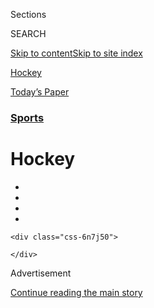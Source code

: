 <div id="app">

<div>

<div class="NYTAppHideMasthead css-zz1s19 e1suatyy0">

<div class="section css-ui9rw0 e1suatyy2">

<div class="css-11hrj97 er09x8g0">

<div class="css-6n7j50">

</div>

<span class="css-1dv1kvn">Sections</span>

<div class="css-10488qs">

<span class="css-1dv1kvn">SEARCH</span>

</div>

[Skip to content](#site-content)[Skip to site
index](#site-index)

</div>

<div id="masthead-section-label" class="css-1fnb9ct eaxe0e00">

[Hockey](https://www.nytimes.com/section/sports/hockey)

</div>

<div class="css-10698na e1huz5gh0">

</div>

</div>

<div id="masthead-bar-one" class="section hasLinks css-15hmgas e1csuq9d3">

<div class="css-uqyvli e1csuq9d0">

</div>

<div class="css-1uqjmks e1csuq9d1">

</div>

<div class="css-9e9ivx">

[](https://myaccount.nytimes.com/auth/login?response_type=cookie&client_id=vi)

</div>

<div class="css-1bvtpon e1csuq9d2">

[Today’s
Paper](https://www.nytimes.com/section/todayspaper)

</div>

</div>

</div>

</div>

<div data-aria-hidden="false">

<div id="site-content" data-role="main">

<div id="collection-hockey" class="section css-15h4p1b e9abtgs0">

<div class="css-1j21atc e1svk9qx1">

<div class="css-fmiefx e1svk9qx2">

<div class="css-1hk7r2m eu54l5x0">

<div id="sponsor-wrapper" class="css-7a1pgi eaca97t0" type="sponsor" hidden="">

<div id="sponsor-slug" class="css-1l4mleb eaca97t1" hidden="">

Supported by

</div>

[Continue reading the main
story](#after-sponsor)

<div id="sponsor" class="ad sponsor-wrapper" style="text-align:left;height:100%;display:block">

</div>

<div id="after-sponsor">

</div>

</div>

</div>

### <span class="css-5xm8y ezz4tcd1">[Sports](/section/sports)</span>

</div>

<div class="css-nfcc9b e1svk9qx3">

<div class="css-vl9dhg e1svk9qx5">

<div class="css-1nrhkj6 e1svk9qx6">

# Hockey

<div class="follow-button-placeholder" data-collection-id="">

</div>

<div class="css-d8bdto" data-role="toolbar" data-aria-label="Social Media Share buttons, Save button, and Comments Panel with current comment count" data-testid="share-tools">

  - 
  - 
  - 
  - 
    
    <div class="css-6n7j50">
    
    </div>

</div>

</div>

</div>

</div>

<div id="subheader-wrapper" class="css-1kieyps eaca97t0" type="subheader">

<div id="subheader-slug" class="css-1tag3rd eaca97t1">

Advertisement

</div>

[Continue reading the main
story](#after-subheader)

<div id="subheader" class="ad subheader-wrapper" style="text-align:center;height:100%;display:block">

</div>

<div id="after-subheader">

</div>

</div>

</div>

<div class="css-185go5a e1o5byef0">

<div class="css-15cbhtu">

  - [Latest](#stream-panel)
  - <span class="css-6n7j50">Search</span>
    <div class="control">
    <div class="label-container css-1dv1kvn">
    Search
    </div>
    <div class="css-wm4t3d">
    **<span id="clear-search-input" class="css-1dv1kvn">Clear this text
    input</span>
    </div>
    </div>
    <span class="css-1iovbfw"></span>

<div id="stream-panel" class="section css-8msx5b e1jz0cab1">

<div class="css-13mho3u">

1.  
    
    <div class="css-1cp3ece">
    
    <div class="css-1l4spti">
    
    [](/2020/08/01/sports/hockey/edmonton-nhl-playoffs.html)
    
    <div class="css-79elbk">
    
    ![](https://static01.nyt.com/images/2020/08/01/sports/01nhl-edmonton1-print/merlin_175138452_9486317d-6b51-411a-a58b-933de68b92ca-thumbWide.jpg?quality=75&auto=webp&disable=upscale)
    
    </div>
    
    ## Edmonton, ‘City of Champions,’ Readies for a Hockey Marathon
    
    The N.H.L. chose the small-market, hockey-mad city as one of two
    “hub cities” — along with Toronto — to host its playoffs.
    
    <div class="css-1nqbnmb ea5icrr0">
    
    By <span class="css-1n7hynb">Carol
    Schram</span>
    
    </div>
    
    </div>
    
    <div class="css-1lc2l26 e1xfvim33">
    
    </div>
    
    </div>

2.  
    
    <div class="css-1cp3ece">
    
    <div class="css-1l4spti">
    
    [](/2020/07/30/sports/players-opt-out.html)
    
    <div class="css-79elbk">
    
    ![](https://static01.nyt.com/images/2020/07/30/sports/30missing-zimmerman/merlin_173950401_83c6e99d-03a4-4021-be1e-a680aebda54e-thumbWide.jpg?quality=75&auto=webp&disable=upscale)
    
    </div>
    
    ## Sports Are Back. Here Are Some Athletes Who Are Not.
    
    Ryan Zimmerman, David Price, Buster Posey, Carlos Vela and Wilson
    Chandler are among the players who are opting out of playing this
    summer because of health concerns.
    
    <div class="css-1nqbnmb ea5icrr0">
    
    By <span class="css-1n7hynb">Victor
    Mather</span>
    
    </div>
    
    </div>
    
    <div class="css-1lc2l26 e1xfvim33">
    
    </div>
    
    </div>

3.  
    
    <div class="css-1cp3ece">
    
    <div class="css-1l4spti">
    
    [](/2020/07/30/sports/hockey/nwhl-postpone-season.html)
    
    <div class="css-79elbk">
    
    ![](https://static01.nyt.com/images/2020/07/31/sports/30nwhl-print/30nwhl-thumbWide.jpg?quality=75&auto=webp&disable=upscale)
    
    </div>
    
    ## With Women’s Hockey in Flux, League Says It Will Play in 2021
    
    The N.W.H.L. announced that it would push back its sixth season to
    begin in January of next year.
    
    <div class="css-1nqbnmb ea5icrr0">
    
    By <span class="css-1n7hynb">Seth
    Berkman</span>
    
    </div>
    
    </div>
    
    <div class="css-1lc2l26 e1xfvim33">
    
    </div>
    
    </div>

4.  
    
    <div class="css-1cp3ece">
    
    <div class="css-1l4spti">
    
    [](/2020/07/29/sports/hockey/new-york-rangers-islanders-playoffs.html)
    
    <div class="css-79elbk">
    
    ![](https://static01.nyt.com/images/2020/07/29/sports/29nhl-islesrangers/29nhl-islesrangers-thumbWide.jpg?quality=75&auto=webp&disable=upscale)
    
    </div>
    
    ## Divergent Paths Bring Rangers and Islanders to Same Postseason Start
    
    The two teams were going in opposite directions when the N.H.L.’s
    regular season was halted in mid-March. Both will try to speed into
    playoff mode, starting with an exhibition game on Wednesday.
    
    <div class="css-1nqbnmb ea5icrr0">
    
    By <span class="css-1n7hynb">Allan
    Kreda</span>
    
    </div>
    
    </div>
    
    <div class="css-1lc2l26 e1xfvim33">
    
    </div>
    
    </div>

5.  
    
    <div class="css-1cp3ece">
    
    <div class="css-1l4spti">
    
    [](/2020/07/27/sports/hockey/eddie-shack-feisty-wing-for-powerful-maple-leafs-dies-at-83.html)
    
    <div class="css-79elbk">
    
    ![](https://static01.nyt.com/images/2020/07/28/obituaries/27Shack-sub/27Shack-sub-thumbWide-v2.jpg?quality=75&auto=webp&disable=upscale)
    
    </div>
    
    ## Eddie Shack, Feisty Wing for Powerful Maple Leafs, Dies at 83
    
    He helped Toronto win four Stanley Cups in the ’60s, his pugnacity
    earning love in Toronto (and, no surprise, hatred in rival
    Montreal).
    
    <div class="css-1nqbnmb ea5icrr0">
    
    By <span class="css-1n7hynb">Richard
    Goldstein</span>
    
    </div>
    
    </div>
    
    <div class="css-1lc2l26 e1xfvim33">
    
    </div>
    
    </div>

6.  
    
    <div class="css-1cp3ece">
    
    <div class="css-1l4spti">
    
    [](/2020/07/27/sports/hockey/nhl-awards-restart-postseason.html)
    
    <div class="css-79elbk">
    
    ![](https://static01.nyt.com/images/2020/07/27/sports/27nhl-takeaways-1/27nhl-takeaways-1-thumbWide.jpg?quality=75&auto=webp&disable=upscale)
    
    </div>
    
    ## N.H.L. Award Races Bode Well for a Compelling Restart
    
    When hockey’s postseason starts this weekend, finalists for the
    league’s top awards — like Edmonton’s Leon Draisaitl — will get a
    long-delayed chance to shine.
    
    <div class="css-1nqbnmb ea5icrr0">
    
    By <span class="css-1n7hynb">Andrew
    Knoll</span>
    
    </div>
    
    </div>
    
    <div class="css-1lc2l26 e1xfvim33">
    
    </div>
    
    </div>

7.  
    
    <div class="css-1cp3ece">
    
    <div class="css-1l4spti">
    
    [](/2020/07/23/sports/hockey/seattle-kraken-nhl-team-name.html)
    
    <div class="css-79elbk">
    
    ![](https://static01.nyt.com/images/2020/07/23/sports/23seattle-nhl-2/23seattle-nhl-2-thumbWide.jpg?quality=75&auto=webp&disable=upscale)
    
    </div>
    
    ## Coming Next Year to the N.H.L.: The Seattle Kraken
    
    The team’s new name and logo reference a mythical sea monster that
    has taken on popular appeal in recent years. It is already being met
    with cheers.
    
    <div class="css-1nqbnmb ea5icrr0">
    
    By <span class="css-1n7hynb">Victor
    Mather</span>
    
    </div>
    
    </div>
    
    <div class="css-1lc2l26 e1xfvim33">
    
    </div>
    
    </div>

8.  
    
    <div class="css-1cp3ece">
    
    <div class="css-1l4spti">
    
    [](/2020/07/22/sports/hockey/nhl-pay-cut-employees-restart.html)
    
    <div class="css-79elbk">
    
    ![](https://static01.nyt.com/images/2020/07/22/sports/22nhl-pay/merlin_174532707_d617c65c-3621-4902-beb4-98ed32f9e90c-thumbWide.jpg?quality=75&auto=webp&disable=upscale)
    
    </div>
    
    ## The N.H.L. Is Back but Full Paychecks Are Not, Some Employees Say
    
    The N.H.L. cut the pay of some staff members by 25 percent to reduce
    costs during the league’s suspension. But while hockey is returning,
    full salaries are not.
    
    <div class="css-1nqbnmb ea5icrr0">
    
    By <span class="css-1n7hynb">David
    Waldstein</span>
    
    </div>
    
    </div>
    
    <div class="css-1lc2l26 e1xfvim33">
    
    </div>
    
    </div>

9.  
    
    <div class="css-1cp3ece">
    
    <div class="css-1l4spti">
    
    [](/2020/07/19/sports/hockey/coronavirus-nhl-canada-season.html)
    
    <div class="css-79elbk">
    
    ![](https://static01.nyt.com/images/2020/07/17/sports/17-rangers1/merlin_174533583_304f4aab-aaf7-4e97-9152-a29680cd9344-thumbWide.jpg?quality=75&auto=webp&disable=upscale)
    
    </div>
    
    ### <span class="css-m70j1g">on pro hockey</span>
    
    ## They Came From Moose Jaw and Kapuskasing. They Were the New York Rangers.
    
    The team’s move to Canada to train and finish the N.H.L. season
    recalls a time in the 1960s and ’70s when training up there was
    standard. And most of the team was Canadian.
    
    <div class="css-1nqbnmb ea5icrr0">
    
    By <span class="css-1n7hynb">Gerald
    Eskenazi</span>
    
    </div>
    
    </div>
    
    <div class="css-1lc2l26 e1xfvim33">
    
    </div>
    
    </div>

10. 
    
    <div class="css-1cp3ece">
    
    <div class="css-1l4spti">
    
    [](/2020/07/17/sports/hockey/nhl-training-camp-veterans.html)
    
    <div class="css-79elbk">
    
    ![](https://static01.nyt.com/images/2020/07/17/sports/17-nhl-kovalchuk/merlin_174561327_dd02eb8c-cd40-4db5-a12f-7c6d62489432-thumbWide.jpg?quality=75&auto=webp&disable=upscale)
    
    </div>
    
    ## For N.H.L.’s Oldest Players, the Clock Ticks Louder Every Day
    
    Waiting out the lockdown for one last shot at a Stanley Cup has been
    hard for veterans. “Selfishly, I was really upset when we stopped
    playing,” one said.
    
    <div class="css-1nqbnmb ea5icrr0">
    
    By <span class="css-1n7hynb">Andrew Knoll</span>
    
    </div>
    
    </div>
    
    <div class="css-1lc2l26 e1xfvim33">
    
    </div>
    
    </div>

<div class="css-13mho3u">

<div class="css-1t62hi8">

<div class="css-1stvaey">

Show
More

<div>

<div style="border:0;clip:rect(0 0 0 0);height:1px;margin:-1px;overflow:hidden;white-space:nowrap;padding:0;width:1px;position:absolute" data-role="log" data-aria-live="assertive">

</div>

<div style="border:0;clip:rect(0 0 0 0);height:1px;margin:-1px;overflow:hidden;white-space:nowrap;padding:0;width:1px;position:absolute" data-role="log" data-aria-live="assertive">

</div>

<div style="border:0;clip:rect(0 0 0 0);height:1px;margin:-1px;overflow:hidden;white-space:nowrap;padding:0;width:1px;position:absolute" data-role="log" data-aria-live="polite">

</div>

<div style="border:0;clip:rect(0 0 0 0);height:1px;margin:-1px;overflow:hidden;white-space:nowrap;padding:0;width:1px;position:absolute" data-role="log" data-aria-live="polite">

</div>

</div>

</div>

</div>

</div>

</div>

<div class="css-g6hk37 supplemental">

<div id="mid1-wrapper" class="css-10wkyv7 eaca97t0" type="lede">

<div id="mid1-slug" class="css-1tag3rd eaca97t1">

Advertisement

</div>

[Continue reading the main
story](#after-mid1)

<div id="mid1" class="ad mid1-wrapper" style="text-align:center;height:100%;display:block;min-height:250px">

</div>

<div id="after-mid1">

</div>

</div>

## Stats and Schedules

<div class="css-mmifeo">

  - [N.H.L.](#)

</div>

<div id="statscontent_nhl" class="css-gtodgd">

</div>

<div id="mktg-wrapper" class="css-oxle51 eaca97t0" type="mktg">

<div id="mktg-slug" class="css-1tag3rd eaca97t1">

Advertisement

</div>

[Continue reading the main
story](#after-mktg)

<div id="mktg" class="ad mktg-wrapper" style="text-align:center;height:100%;display:block">

</div>

<div id="after-mktg">

</div>

</div>

## Follow Us

<div class="module-body">

  - [**<span data-aria-hidden="true">NYTSports</span><span class="css-1dv1kvn">twitter
    page for NYTSports</span>](https://twitter.com/NYTSports)

</div>

## Sign Up for the Sports Newsletter

<div class="css-hftqp3">

Get the big sports news, highlights and analysis from Times journalists,
with distinctive takes on games and some behind-the-scenes surprises,
delivered to your inbox every week.

</div>

[SIGN UP](/newsletters/signup/SP)

</div>

</div>

</div>

</div>

</div>

</div>

## Site Index

<div>

</div>

## Site Information Navigation

  - [© <span>2020</span> <span>The New York Times
    Company</span>](https://help.nytimes.com/hc/en-us/articles/115014792127-Copyright-notice)

<!-- end list -->

  - [NYTCo](https://www.nytco.com/)
  - [Contact
    Us](https://help.nytimes.com/hc/en-us/articles/115015385887-Contact-Us)
  - [Work with us](https://www.nytco.com/careers/)
  - [Advertise](https://nytmediakit.com/)
  - [T Brand Studio](http://www.tbrandstudio.com/)
  - [Your Ad
    Choices](https://www.nytimes.com/privacy/cookie-policy#how-do-i-manage-trackers)
  - [Privacy](https://www.nytimes.com/privacy)
  - [Terms of
    Service](https://help.nytimes.com/hc/en-us/articles/115014893428-Terms-of-service)
  - [Terms of
    Sale](https://help.nytimes.com/hc/en-us/articles/115014893968-Terms-of-sale)
  - [Site
    Map](https://spiderbites.nytimes.com)
  - [Help](https://help.nytimes.com/hc/en-us)
  - [Subscriptions](https://www.nytimes.com/subscription?campaignId=37WXW)

</div>

</div>
